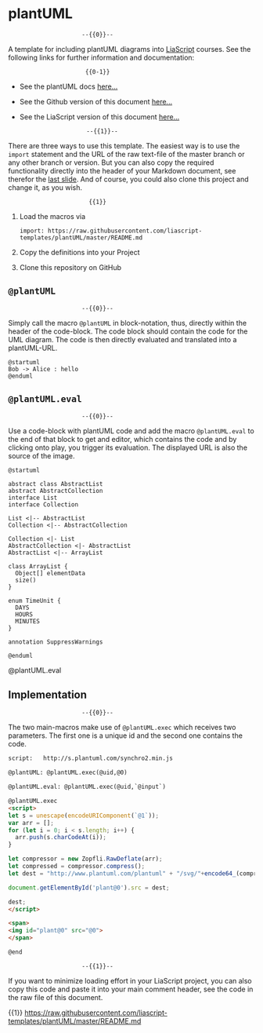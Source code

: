 <!--
author:   André Dietrich

email:    andre.dietrich@ovgu.de

version:  0.0.1

language: en

narrator: US English Female

comment:  A set of macros for plotting diagrams with plantUML in LiaScript.

script:   http://s.plantuml.com/synchro2.min.js

@plantUML: @plantUML.exec(@uid,@0)

@plantUML.eval: @plantUML.exec(@uid,`@input`)

@plantUML.exec
<script>
let s = unescape(encodeURIComponent(`@1`));
var arr = [];
for (let i = 0; i < s.length; i++) {
  arr.push(s.charCodeAt(i));
}

let compressor = new Zopfli.RawDeflate(arr);
let compressed = compressor.compress();
let dest = "http://www.plantuml.com/plantuml" + "/svg/"+encode64_(compressed);

document.getElementById('plant@0').src = dest;

dest;
</script>

<span>
<img id="plant@0" src="@0">
</span>

@end
-->

# plantUML

                         --{{0}}--

A template for including plantUML diagrams into
[LiaScript](https://liascript.github.io) courses. See the following links for
further information and documentation:

                          {{0-1}}
* See the plantUML docs [here...](http://plantuml.com)
* See the Github version of this document
  [here...](https://github.com/liascript-templates/plantUML)
* See the LiaScript version of this document
  [here...](https://liascript.github.io/course/?https://raw.githubusercontent.com/liascript-templates/plantUML/master/README.md)


                         --{{1}}--
There are three ways to use this template. The easiest way is to use the
`import` statement and the URL of the raw text-file of the master branch or any
other branch or version. But you can also copy the required functionality
directly into the header of your Markdown document, see therefor the
[last slide](#6). And of course, you could also clone this project and change
it, as you wish.

                           {{1}}
1. Load the macros via

   `import: https://raw.githubusercontent.com/liascript-templates/plantUML/master/README.md`

2. Copy the definitions into your Project

3. Clone this repository on GitHub

## `@plantUML`

                         --{{0}}--
Simply call the macro `@plantUML` in block-notation, thus, directly within the
header of the code-block. The code block should contain the code for the UML
diagram. The code is then directly evaluated and translated into a plantUML-URL.

```text @plantUML
@startuml
Bob -> Alice : hello
@enduml
```

## `@plantUML.eval`

                         --{{0}}--

Use a code-block with plantUML code and add the macro `@plantUML.eval` to the
end of that block to get and editor, which contains the code and by clicking
onto play, you trigger its evaluation. The displayed URL is also the source of
the image.


```
@startuml

abstract class AbstractList
abstract AbstractCollection
interface List
interface Collection

List <|-- AbstractList
Collection <|-- AbstractCollection

Collection <|- List
AbstractCollection <|- AbstractList
AbstractList <|-- ArrayList

class ArrayList {
  Object[] elementData
  size()
}

enum TimeUnit {
  DAYS
  HOURS
  MINUTES
}

annotation SuppressWarnings

@enduml
```
@plantUML.eval

## Implementation

                         --{{0}}--
The two main-macros make use of `@plantUML.exec` which receives two parameters.
The first one is a unique id and the second one contains the code.

````html
script:   http://s.plantuml.com/synchro2.min.js

@plantUML: @plantUML.exec(@uid,@0)

@plantUML.eval: @plantUML.exec(@uid,`@input`)

@plantUML.exec
<script>
let s = unescape(encodeURIComponent(`@1`));
var arr = [];
for (let i = 0; i < s.length; i++) {
  arr.push(s.charCodeAt(i));
}

let compressor = new Zopfli.RawDeflate(arr);
let compressed = compressor.compress();
let dest = "http://www.plantuml.com/plantuml" + "/svg/"+encode64_(compressed);

document.getElementById('plant@0').src = dest;

dest;
</script>

<span>
<img id="plant@0" src="@0">
</span>

@end
````

                         --{{1}}--
If you want to minimize loading effort in your LiaScript project, you can also
copy this code and paste it into your main comment header, see the code in the
raw file of this document.

{{1}} https://raw.githubusercontent.com/liascript-templates/plantUML/master/README.md
